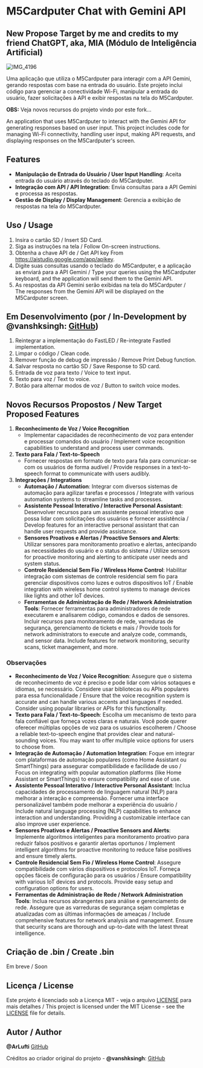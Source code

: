 # M5Cardputer Chat with Gemini API
## New Propose Target by me and credits to my friend ChatGPT, aka, MIA (Módulo de Inteligência Artificial)

![IMG_4196](https://github.com/vanshksingh/M5Cardputer-Chat-with-Gemini-API/assets/114809624/6dde1464-cba1-4e41-a0d2-7bf3ffa5e925)

Uma aplicação que utiliza o M5Cardputer para interagir com a API Gemini, gerando respostas com base na entrada do usuário. Este projeto inclui código para gerenciar a conectividade Wi-Fi, manipular a entrada do usuário, fazer solicitações à API e exibir respostas na tela do M5Cardputer.

**OBS:** Veja novos recursos do projeto vindo por este fork...

An application that uses M5Cardputer to interact with the Gemini API for generating responses based on user input. This project includes code for managing Wi-Fi connectivity, handling user input, making API requests, and displaying responses on the M5Cardputer's screen.

## Features

- **Manipulação de Entrada do Usuário / User Input Handling**: Aceita entrada do usuário através do teclado do M5Cardputer.
- **Integração com API / API Integration**: Envia consultas para a API Gemini e processa as respostas.
- **Gestão de Display / Display Management**: Gerencia a exibição de respostas na tela do M5Cardputer.

## Uso / Usage

1. Insira o cartão SD / Insert SD Card.
2. Siga as instruções na tela / Follow On-screen instructions.
3. Obtenha a chave API de / Get API key From https://aistudio.google.com/app/apikey.
4. Digite suas consultas usando o teclado do M5Cardputer, e a aplicação as enviará para a API Gemini / Type your queries using the M5Cardputer keyboard, and the application will send them to the Gemini API.
5. As respostas da API Gemini serão exibidas na tela do M5Cardputer / The responses from the Gemini API will be displayed on the M5Cardputer screen.

## Em Desenvolvimento (por / In-Development by **@vanshksingh**: [GitHub](https://github.com/vanshksingh))

1. Reintegrar a implementação do FastLED / Re-integrate Fastled implementation.
2. Limpar o código / Clean code.
3. Remover função de debug de impressão / Remove Print Debug function.
4. Salvar resposta no cartão SD / Save Response to SD card.
5. Entrada de voz para texto / Voice to text input.
6. Texto para voz / Text to voice.
7. Botão para alternar modos de voz / Button to switch voice modes.

## Novos Recursos Propostos / New Target Proposed Features

1. **Reconhecimento de Voz / Voice Recognition**
   - Implementar capacidades de reconhecimento de voz para entender e processar comandos do usuário / Implement voice recognition capabilities to understand and process user commands.
2. **Texto para Fala / Text-to-Speech**
   - Fornecer respostas em formato de texto para fala para comunicar-se com os usuários de forma audível / Provide responses in a text-to-speech format to communicate with users audibly.
3. **Integrações / Integrations**
   - **Automação / Automation**: Integrar com diversos sistemas de automação para agilizar tarefas e processos / Integrate with various automation systems to streamline tasks and processes.
   - **Assistente Pessoal Interativo / Interactive Personal Assistant**: Desenvolver recursos para um assistente pessoal interativo que possa lidar com solicitações dos usuários e fornecer assistência / Develop features for an interactive personal assistant that can handle user requests and provide assistance.
   - **Sensores Proativos e Alertas / Proactive Sensors and Alerts**: Utilizar sensores para monitoramento proativo e alertas, antecipando as necessidades do usuário e o status do sistema / Utilize sensors for proactive monitoring and alerting to anticipate user needs and system status.
   - **Controle Residencial Sem Fio / Wireless Home Control**: Habilitar integração com sistemas de controle residencial sem fio para gerenciar dispositivos como luzes e outros dispositivos IoT / Enable integration with wireless home control systems to manage devices like lights and other IoT devices.
   - **Ferramentas de Administração de Rede / Network Administration Tools**: Fornecer ferramentas para administradores de rede executarem e analisarem código, comandos e dados de sensores. Incluir recursos para monitoramento de rede, varreduras de segurança, gerenciamento de tickets e mais / Provide tools for network administrators to execute and analyze code, commands, and sensor data. Include features for network monitoring, security scans, ticket management, and more.

### Observações

- **Reconhecimento de Voz / Voice Recognition**: Assegure que o sistema de reconhecimento de voz é preciso e pode lidar com vários sotaques e idiomas, se necessário. Considere usar bibliotecas ou APIs populares para essa funcionalidade / Ensure that the voice recognition system is accurate and can handle various accents and languages if needed. Consider using popular libraries or APIs for this functionality.
- **Texto para Fala / Text-to-Speech**: Escolha um mecanismo de texto para fala confiável que forneça vozes claras e naturais. Você pode querer oferecer múltiplas opções de voz para os usuários escolherem / Choose a reliable text-to-speech engine that provides clear and natural-sounding voices. You may want to offer multiple voice options for users to choose from.
- **Integração de Automação / Automation Integration**: Foque em integrar com plataformas de automação populares (como Home Assistant ou SmartThings) para assegurar compatibilidade e facilidade de uso / Focus on integrating with popular automation platforms (like Home Assistant or SmartThings) to ensure compatibility and ease of use.
- **Assistente Pessoal Interativo / Interactive Personal Assistant**: Inclua capacidades de processamento de linguagem natural (NLP) para melhorar a interação e compreensão. Fornecer uma interface personalizável também pode melhorar a experiência do usuário / Include natural language processing (NLP) capabilities to enhance interaction and understanding. Providing a customizable interface can also improve user experience.
- **Sensores Proativos e Alertas / Proactive Sensors and Alerts**: Implemente algoritmos inteligentes para monitoramento proativo para reduzir falsos positivos e garantir alertas oportunos / Implement intelligent algorithms for proactive monitoring to reduce false positives and ensure timely alerts.
- **Controle Residencial Sem Fio / Wireless Home Control**: Assegure compatibilidade com vários dispositivos e protocolos IoT. Forneça opções fáceis de configuração para os usuários / Ensure compatibility with various IoT devices and protocols. Provide easy setup and configuration options for users.
- **Ferramentas de Administração de Rede / Network Administration Tools**: Inclua recursos abrangentes para análise e gerenciamento de rede. Assegure que as varreduras de segurança sejam completas e atualizadas com as últimas informações de ameaças / Include comprehensive features for network analysis and management. Ensure that security scans are thorough and up-to-date with the latest threat intelligence.

## Criação de .bin / Create .bin
Em breve / Soon

## Licença / License

Este projeto é licenciado sob a Licença MIT - veja o arquivo [LICENSE](LICENSE) para mais detalhes / This project is licensed under the MIT License - see the [LICENSE](LICENSE) file for details.

## Autor / Author
**@ArLufti** [GitHub](https://github.com/rluf)

Créditos ao criador original do projeto - **@vanshksingh**: [GitHub](https://github.com/vanshksingh)

